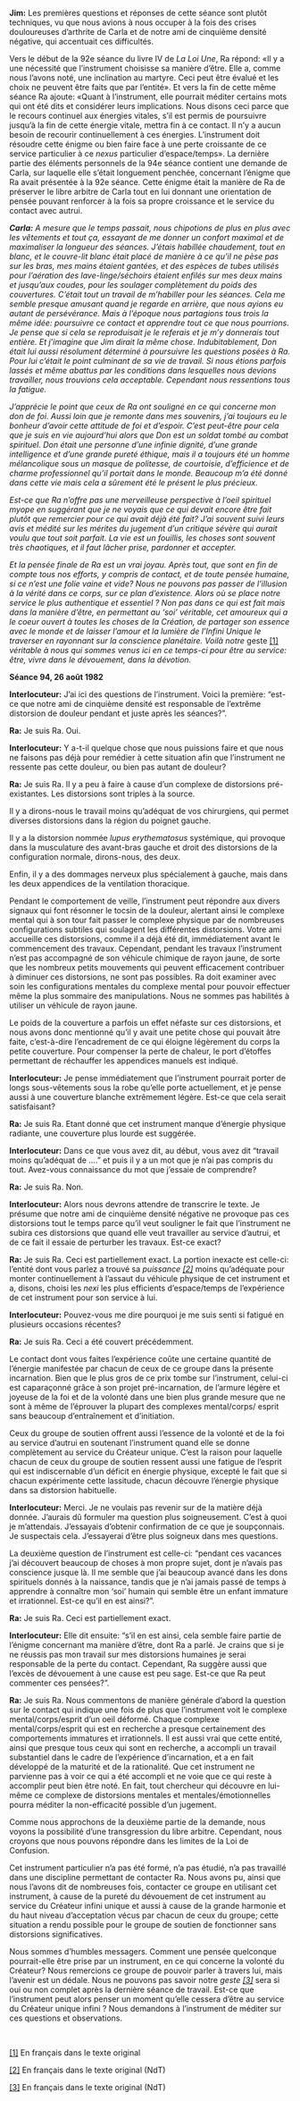 <p><strong>Jim:</strong> Les premières questions et réponses de cette séance sont plutôt techniques, vu que nous avions à nous occuper à la fois des crises douloureuses d’arthrite de Carla et de notre ami de cinquième densité négative, qui accentuait ces difficultés.</p>
<p>Vers le début de la 92e séance du livre IV de <em>La Loi Une</em>, Ra répond: «Il y a une nécessité que l’instrument choisisse sa manière d’être. Elle a, comme nous l’avons noté, une inclination au martyre. Ceci peut être évalué et les choix ne peuvent être faits que par l’entité». Et vers la fin de cette même séance Ra ajoute: «Quant à l’instrument, elle pourrait méditer certains mots qui ont été dits et considérer leurs implications. Nous disons ceci parce que le recours continuel aux énergies vitales, s’il est permis de poursuivre jusqu’à la fin de cette énergie vitale, mettra fin à ce contact. Il n’y a aucun besoin de recourir continuellement à ces énergies. L’instrument doit résoudre cette énigme ou bien faire face à une perte croissante de ce service particulier à ce <em>nexus</em> particulier d’espace/temps». La dernière partie des éléments personnels de la 94e séance contient une demande de Carla, sur laquelle elle s’était longuement penchée, concernant l’énigme que Ra avait présentée à la 92e séance. Cette énigme était la manière de Ra de préserver le libre arbitre de Carla tout en lui donnant une orientation de pensée pouvant renforcer à la fois sa propre croissance et le service du contact avec autrui.</p>
<p><em><strong>Carla:</strong> A mesure que le temps passait, nous chipotions de plus en plus avec les vêtements et tout ça, essayant de me donner un confort maximal et de maximaliser la longueur des séances. J’étais habillée chaudement, tout en blanc, et le couvre-lit blanc était placé de manière à ce qu’il ne pèse pas sur les bras, mes mains étaient gantées, et des espèces de tubes utilisés pour l’aération des lave-linge/séchoirs étaient enfilés sur mes deux mains et jusqu’aux coudes, pour les soulager complètement du poids des couvertures. C’était tout un travail de m’habiller pour les séances. Cela me semble presque amusant quand je regarde en arrière, que nous ayions eu autant de persévérance. Mais à l’époque nous partagions tous trois la même idée: poursuivre ce contact et apprendre tout ce que nous pourrions. Je pense que si cela se reproduisait je le referais et je m’y donnerais tout entière. Et j’imagine que Jim dirait la même chose. Indubitablement, Don était lui aussi résolument déterminé à poursuivre les questions posées à Ra. Pour lui c’était le point culminant de sa vie de travail. Si nous étions parfois lassés et même abattus par les conditions dans lesquelles nous devions travailler, nous trouvions cela acceptable. Cependant nous ressentions tous la fatigue.</em></p>
<p><em>J’apprécie le point que ceux de Ra ont souligné en ce qui concerne mon don de foi. Aussi loin que je remonte dans mes souvenirs, j’ai toujours eu le bonheur d’avoir cette attitude de foi et d’espoir. C’est peut-être pour cela que je suis en vie aujourd’hui alors que Don est un soldat tombé au combat spirituel. Don était une personne d’une infinie dignité, d’une grande intelligence et d’une grande pureté éthique, mais il a toujours été un homme mélancolique sous un masque de politesse, de courtoisie, d’efficience et de charme professionnel qu’il portait dans le monde. Beaucoup m’a été donné dans cette vie mais cela a sûrement été le présent le plus précieux.</em></p>
<p><em>Est-ce que Ra n’offre pas une merveilleuse perspective à l’oeil spirituel myope en suggérant que je ne voyais que ce qui devait encore être fait plutôt que remercier pour ce qui avait déjà été fait? J’ai souvent suivi leurs avis et médité sur les mérites du jugement d’un critique sévère qui aurait voulu que tout soit parfait. La vie est un fouillis, les choses sont souvent très chaotiques, et il faut lâcher prise, pardonner et accepter.</em></p>
<p><em>Et la pensée finale de Ra est un vrai joyau. Après tout, que sont en fin de compte tous nos efforts, y compris de contact, et de toute pensée humaine, si ce n’est une folie vaine et vide? Nous ne pouvons pas passer de l’illusion à la vérité dans ce corps, sur ce plan d’existence. Alors où se place notre service le plus authentique et essentiel ? Non pas dans ce qui est fait mais dans la manière d’être, en permettant au ‘soi’ véritable, cet amoureux qui a le coeur ouvert à toutes les choses de la Création, de partager son essence avec le monde et de laisser l’amour et la lumière de l’Infini Unique le traverser en rayonnant sur la conscience planétaire. Voilà notre </em>geste <a id="_ftnref1" href="#_ftn1" name="_ftnref1">[1]</a><em> véritable à nous qui sommes venus ici en ce temps-ci pour être au service: être, vivre dans le dévouement, dans la dévotion.</em></p>
<p><strong>Séance 94, 26 août 1982</strong></p>
<p><strong>Interlocuteur:</strong> J’ai ici des questions de l’instrument. Voici la première: “est-ce que notre ami de cinquième densité est responsable de l’extrême distorsion de douleur pendant et juste après les séances?”.</p>
<p><strong>Ra:</strong> Je suis Ra. Oui.</p>
<p><strong>Interlocuteur:</strong> Y a-t-il quelque chose que nous puissions faire et que nous ne faisons pas déjà pour remédier à cette situation afin que l’instrument ne ressente pas cette douleur, ou bien pas autant de douleur?</p>
<p><strong>Ra:</strong> Je suis Ra. Il y a peu à faire à cause d’un complexe de distorsions pré-existantes. Les distorsions sont triples à la source.</p>
<p>Il y a dirons-nous le travail moins qu’adéquat de vos chirurgiens, qui permet diverses distorsions dans la région du poignet gauche.</p>
<p>Il y a la distorsion nommée <em>lupus erythematosus</em> systémique, qui provoque dans la musculature des avant-bras gauche et droit des distorsions de la configuration normale, dirons-nous, des deux.</p>
<p>Enfin, il y a des dommages nerveux plus spécialement à gauche, mais dans les deux appendices de la ventilation thoracique.</p>
<p>Pendant le comportement de veille, l’instrument peut répondre aux divers signaux qui font résonner le tocsin de la douleur, alertant ainsi le complexe mental qui à son tour fait passer le complexe physique par de nombreuses configurations subtiles qui soulagent les différentes distorsions. Votre ami accueille ces distorsions, comme il a déjà été dit, immédiatement avant le commencement des travaux. Cependant, pendant les travaux l’instrument n’est pas accompagné de son véhicule chimique de rayon jaune, de sorte que les nombreux petits mouvements qui peuvent efficacement contribuer à diminuer ces distorsions, ne sont pas possibles. Ra doit examiner avec soin les configurations mentales du complexe mental pour pouvoir effectuer même la plus sommaire des manipulations. Nous ne sommes pas habilités à utiliser un véhicule de rayon jaune.</p>
<p>Le poids de la couverture a parfois un effet néfaste sur ces distorsions, et nous avons donc mentionné qu’il y avait une petite chose qui pouvait âtre faite, c’est-à-dire l’encadrement de ce qui éloigne légèrement du corps la petite couverture. Pour compenser la perte de chaleur, le port d’étoffes permettant de réchauffer les appendices manuels est indiqué.</p>
<p><strong>Interlocuteur:</strong> Je pense immédiatement que l’instrument pourrait porter de longs sous-vêtements sous la robe qu’elle porte actuellement, et je pense aussi à une couverture blanche extrêmement légère. Est-ce que cela serait satisfaisant?</p>
<p><strong>Ra:</strong> Je suis Ra. Etant donné que cet instrument manque d’énergie physique radiante, une couverture plus lourde est suggérée.</p>
<p><strong>Interlocuteur:</strong> Dans ce que vous avez dit, au début, vous avez dit “travail moins qu’adéquat de ....” et puis il y a un mot que je n’ai pas compris du tout. Avez-vous connaissance du mot que j’essaie de comprendre?</p>
<p><strong>Ra:</strong> Je suis Ra. Non.</p>
<p><strong>Interlocuteur:</strong> Alors nous devrons attendre de transcrire le texte. Je présume que notre ami de cinquième densité négative ne provoque pas ces distorsions tout le temps parce qu’il veut souligner le fait que l’instrument ne subira ces distorsions que quand elle veut travailler au service d’autrui, et de ce fait il essaie de perturber les travaux. Est-ce exact?</p>
<p><strong>Ra:</strong> Je suis Ra. Ceci est partiellement exact. La portion inexacte est celle-ci: l’entité dont vous parlez a trouvé sa <em>puissance <a id="_ftnref2" href="#_ftn2" name="_ftnref2">[2]</a></em> moins qu’adéquate pour monter continuellement à l’assaut du véhicule physique de cet instrument et a, disons, choisi les <em>nexi</em> les plus efficients d’espace/temps de l’expérience de cet instrument pour son service à lui.</p>
<p><strong>Interlocuteur:</strong> Pouvez-vous me dire pourquoi je me suis senti si fatigué en plusieurs occasions récentes?</p>
<p><strong>Ra:</strong> Je suis Ra. Ceci a été couvert précédemment.</p>
<p>Le contact dont vous faites l’expérience coûte une certaine quantité de l’énergie manifestée par chacun de ceux de ce groupe dans la présente incarnation. Bien que le plus gros de ce prix tombe sur l’instrument, celui-ci est caparaçonné grâce à son projet pré-incarnation, de l’armure légère et joyeuse de la foi et de la volonté dans une bien plus grande mesure que ne sont à même de l’éprouver la plupart des complexes mental/corps/ esprit sans beaucoup d’entraînement et d’initiation.</p>
<p>Ceux du groupe de soutien offrent aussi l’essence de la volonté et de la foi au service d’autrui en soutenant l’instrument quand elle se donne complètement au service du Créateur unique. C’est la raison pour laquelle chacun de ceux du groupe de soutien ressent aussi une fatigue de l’esprit qui est indiscernable d’un déficit en énergie physique, excepté le fait que si chacun expérimente cette lassitude, chacun découvre l’énergie physique dans sa distorsion habituelle.</p>
<p><strong>Interlocuteur:</strong> Merci. Je ne voulais pas revenir sur de la matière déjà donnée. J’aurais dû formuler ma question plus soigneusement. C’est à quoi je m’attendais. J’essayais d’obtenir confirmation de ce que je soupçonnais. Je suspectais cela. J’essayerai d’être plus soigneux dans mes questions.</p>
<p>La deuxième question de l’instrument est celle-ci: “pendant ces vacances j’ai découvert beaucoup de choses à mon propre sujet, dont je n’avais pas conscience jusque là. Il me semble que j’ai beaucoup avancé dans les dons spirituels donnés à la naissance, tandis que je n’ai jamais passé de temps à apprendre à connaître mon ‘soi’ humain qui semble être un enfant immature et irrationnel. Est-ce qu’il en est ainsi?”.</p>
<p><strong>Ra:</strong> Je suis Ra. Ceci est partiellement exact.</p>
<p><strong>Interlocuteur:</strong> Elle dit ensuite: “s’il en est ainsi, cela semble faire partie de l’énigme concernant ma manière d’être, dont Ra a parlé. Je crains que si je ne réussis pas mon travail sur mes distorsions humaines je serai responsable de la perte du contact. Cependant, Ra suggère aussi que l’excès de dévouement à une cause est peu sage. Est-ce que Ra peut commenter ces pensées?”.</p>
<p><strong>Ra:</strong> Je suis Ra. Nous commentons de manière générale d’abord la question sur le contact qui indique une fois de plus que l’instrument voit le complexe mental/corps/esprit d’un oeil déformé. Chaque complexe mental/corps/esprit qui est en recherche a presque certainement des comportements immatures et irrationnels. Il est aussi vrai que cette entité, ainsi que presque tous ceux qui sont en recherche, a accompli un travail substantiel dans le cadre de l’expérience d’incarnation, et a en fait développé de la maturité et de la rationalité. Que cet instrument ne parvienne pas à voir ce qui a été accompli et ne voie que ce qui reste à accomplir peut bien être noté. En fait, tout chercheur qui découvre en lui-même ce complexe de distorsions mentales et mentales/émotionnelles pourra méditer la non-efficacité possible d’un jugement.</p>
<p>Comme nous approchons de la deuxième partie de la demande, nous voyons la possibilité d’une transgression du libre arbitre. Cependant, nous croyons que nous pouvons répondre dans les limites de la Loi de Confusion.</p>
<p>Cet instrument particulier n’a pas été formé, n’a pas étudié, n’a pas travaillé dans une discipline permettant de contacter Ra. Nous avons pu, ainsi que nous l’avons dit de nombreuses fois, contacter ce groupe en utilisant cet instrument, à cause de la pureté du dévouement de cet instrument au service du Créateur infini unique et aussi à cause de la grande harmonie et du haut niveau d’acceptation vécus par chacun de ceux du groupe; cette situation a rendu possible pour le groupe de soutien de fonctionner sans distorsions significatives.</p>
<p>Nous sommes d’humbles messagers. Comment une pensée quelconque pourrait-elle être prise par un instrument, en ce qui concerne la volonté du Créateur? Nous remercions ce groupe de pouvoir parler à travers lui, mais l’avenir est un dédale. Nous ne pouvons pas savoir notre <em>geste <a id="_ftnref3" href="#_ftn3" name="_ftnref3">[3]</a></em> sera si oui ou non complet après la dernière séance de travail. Est-ce que l’instrument peut alors penser un moment qu’elle cessera d’être au service du Créateur unique infini ? Nous demandons à l’instrument de méditer sur ces questions et observations.</p>
<p class="separator-left-33"> </p>
<p class="footnote"><a id="_ftn1" href="#_ftnref1" name="_ftn1">[1]</a> En français dans le texte original </p>
<p class="footnote"><a id="_ftn2" href="#_ftnref2" name="_ftn2">[2]</a> En français dans le texte original (NdT) </p>
<p class="footnote"><a id="_ftn3" href="#_ftnref3" name="_ftn3">[3]</a> En français dans le texte original (NdT)</p>